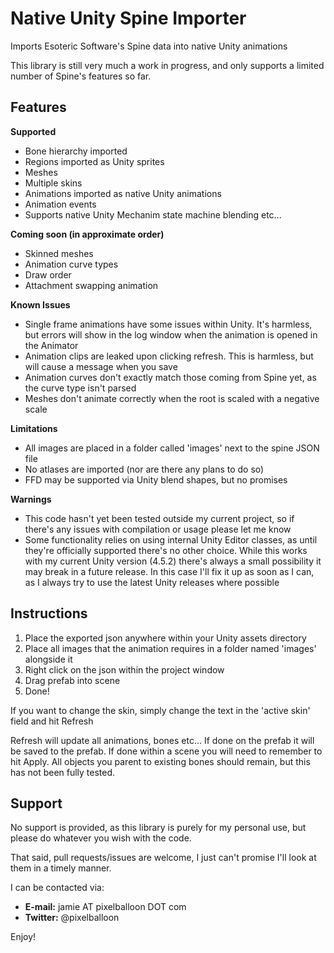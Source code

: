 Native Unity Spine Importer
====

Imports Esoteric Software's Spine data into native Unity animations

This library is still very much a work in progress, and only supports a limited number of Spine's features so far.

Features
----

**Supported**
* Bone hierarchy imported
* Regions imported as Unity sprites
* Meshes
* Multiple skins
* Animations imported as native Unity animations
* Animation events
* Supports native Unity Mechanim state machine blending etc...

**Coming soon (in approximate order)**
* Skinned meshes
* Animation curve types
* Draw order
* Attachment swapping animation

**Known Issues**
* Single frame animations have some issues within Unity. It's harmless, but errors will show in the log window when the animation is opened in the Animator
* Animation clips are leaked upon clicking refresh. This is harmless, but will cause a message when you save
* Animation curves don't exactly match those coming from Spine yet, as the curve type isn't parsed
* Meshes don't animate correctly when the root is scaled with a negative scale

**Limitations**
* All images are placed in a folder called 'images' next to the spine JSON file
* No atlases are imported (nor are there any plans to do so)
* FFD may be supported via Unity blend shapes, but no promises

**Warnings**
* This code hasn't yet been tested outside my current project, so if there's any issues with compilation or usage please let me know
* Some functionality relies on using internal Unity Editor classes, as until they're officially supported there's no other choice. While this works with my current Unity version (4.5.2) there's always a small possibility it may break in a future release. In this case I'll fix it up as soon as I can, as I always try to use the latest Unity releases where possible

Instructions
----

1. Place the exported json anywhere within your Unity assets directory
2. Place all images that the animation requires in a folder named 'images' alongside it
3. Right click on the json within the project window
4. Drag prefab into scene
5. Done!

If you want to change the skin, simply change the text in the 'active skin' field and hit Refresh

Refresh will update all animations, bones etc... If done on the prefab it will be saved to the prefab. If done within a scene you will need to remember to hit Apply. All objects you parent to existing bones should remain, but this has not been fully tested.

Support
----
No support is provided, as this library is purely for my personal use, but please do whatever you wish with the code.

That said, pull requests/issues are welcome, I just can't promise I'll look at them in a timely manner.

I can be contacted via:
* **E-mail:** jamie AT pixelballoon DOT com
* **Twitter:** @pixelballoon

Enjoy!
